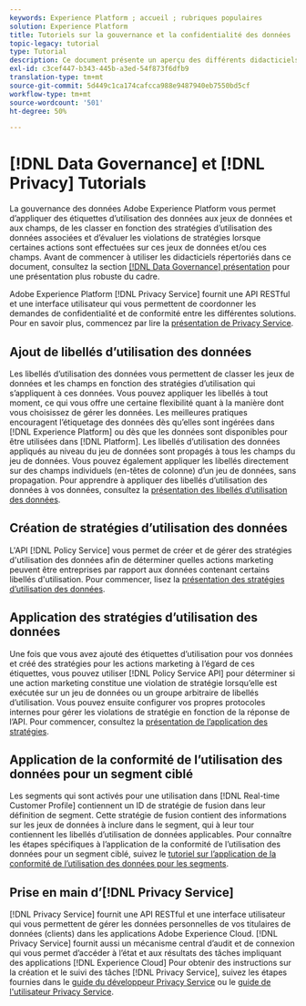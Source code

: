 ```yaml
---
keywords: Experience Platform ; accueil ; rubriques populaires
solution: Experience Platform
title: Tutoriels sur la gouvernance et la confidentialité des données
topic-legacy: tutorial
type: Tutorial
description: Ce document présente un aperçu des différents didacticiels disponibles relatifs à la gouvernance des données Adobe Experience Platform et au Adobe Experience Platform Privacy Service.
exl-id: c3cef447-b343-445b-a3ed-54f873f6dfb9
translation-type: tm+mt
source-git-commit: 5d449c1ca174cafcca988e9487940eb7550bd5cf
workflow-type: tm+mt
source-wordcount: '501'
ht-degree: 50%

---
```


# [!DNL Data Governance] et  [!DNL Privacy] Tutorials

La gouvernance des données Adobe Experience Platform vous permet d’appliquer des étiquettes d’utilisation des données aux jeux de données et aux champs, de les classer en fonction des stratégies d’utilisation des données associées et d’évaluer les violations de stratégies lorsque certaines actions sont effectuées sur ces jeux de données et/ou ces champs. Avant de commencer à utiliser les didacticiels répertoriés dans ce document, consultez la section [[!DNL Data Governance] présentation](../data-governance/home.md) pour une présentation plus robuste du cadre.

Adobe Experience Platform [!DNL Privacy Service] fournit une API RESTful et une interface utilisateur qui vous permettent de coordonner les demandes de confidentialité et de conformité entre les différentes solutions. Pour en savoir plus, commencez par lire la [présentation de Privacy Service](../privacy-service/home.md).

## Ajout de libellés d’utilisation des données

Les libellés d’utilisation des données vous permettent de classer les jeux de données et les champs en fonction des stratégies d’utilisation qui s’appliquent à ces données. Vous pouvez appliquer les libellés à tout moment, ce qui vous offre une certaine flexibilité quant à la manière dont vous choisissez de gérer les données. Les meilleures pratiques encouragent l’étiquetage des données dès qu’elles sont ingérées dans [!DNL Experience Platform] ou dès que les données sont disponibles pour être utilisées dans [!DNL Platform]. Les libellés d’utilisation des données appliqués au niveau du jeu de données sont propagés à tous les champs du jeu de données. Vous pouvez également appliquer les libellés directement sur des champs individuels (en-têtes de colonne) d’un jeu de données, sans propagation. Pour apprendre à appliquer des libellés d’utilisation des données à vos données, consultez la [présentation des libellés d’utilisation des données](../data-governance/labels/overview.md).

## Création de stratégies d’utilisation des données

L&#39;API [!DNL Policy Service] vous permet de créer et de gérer des stratégies d&#39;utilisation des données afin de déterminer quelles actions marketing peuvent être entreprises par rapport aux données contenant certains libellés d&#39;utilisation. Pour commencer, lisez la [présentation des stratégies d’utilisation des données](../data-governance/policies/overview.md).

## Application des stratégies d’utilisation des données

Une fois que vous avez ajouté des étiquettes d’utilisation pour vos données et créé des stratégies pour les actions marketing à l’égard de ces étiquettes, vous pouvez utiliser [!DNL Policy Service API] pour déterminer si une action marketing constitue une violation de stratégie lorsqu’elle est exécutée sur un jeu de données ou un groupe arbitraire de libellés d’utilisation. Vous pouvez ensuite configurer vos propres protocoles internes pour gérer les violations de stratégie en fonction de la réponse de l’API. Pour commencer, consultez la [présentation de l’application des stratégies](../data-governance/enforcement/overview.md).

## Application de la conformité de l’utilisation des données pour un segment ciblé

Les segments qui sont activés pour une utilisation dans [!DNL Real-time Customer Profile] contiennent un ID de stratégie de fusion dans leur définition de segment. Cette stratégie de fusion contient des informations sur les jeux de données à inclure dans le segment, qui à leur tour contiennent les libellés d’utilisation de données applicables. Pour connaître les étapes spécifiques à l’application de la conformité de l’utilisation des données pour un segment ciblé, suivez le [tutoriel sur l’application de la conformité de l’utilisation des données pour les segments](../segmentation/tutorials/governance.md).

## Prise en main d’[!DNL Privacy Service]

[!DNL Privacy Service] fournit une API RESTful et une interface utilisateur qui vous permettent de gérer les données personnelles de vos titulaires de données (clients) dans les applications Adobe Experience Cloud. [!DNL Privacy Service] fournit aussi un mécanisme central d’audit et de connexion qui vous permet d’accéder à l’état et aux résultats des tâches impliquant des applications [!DNL Experience Cloud] Pour obtenir des instructions sur la création et le suivi des tâches [!DNL Privacy Service], suivez les étapes fournies dans le [guide du développeur Privacy Service](../privacy-service/api/getting-started.md) ou le [guide de l&#39;utilisateur Privacy Service](../privacy-service/ui/overview.md).
